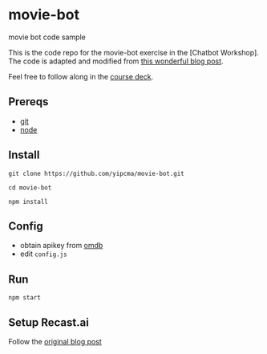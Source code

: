 # movie-bot
movie bot code sample

This is the code repo for the movie-bot exercise in the [Chatbot Workshop]. The code is adapted and modified from [this wonderful blog post](https://recast.ai/blog/nodejs-chatbot-movie-bot/).

Feel free to follow along in the [course deck](https://docs.google.com/presentation/d/1n9jwU8oQyVJcvQnGp-jSBNbR8OsSyaVqRbAW6s42oy4/edit?usp=sharing).

## Prereqs
- [git](https://git-scm.com/downloads)
- [node](https://nodejs.org/en/)

## Install
`git clone https://github.com/yipcma/movie-bot.git`

`cd movie-bot`

`npm install`

## Config
- obtain apikey from [omdb](https://www.omdbapi.com/apikey.aspx)
- edit `config.js`

## Run
`npm start`

## Setup Recast.ai

Follow the [original blog post](https://recast.ai/blog/nodejs-chatbot-movie-bot/)